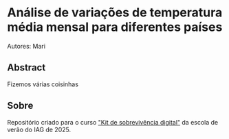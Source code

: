 # Análise de variações de temperatura média mensal para diferentes países

Autores: Mari

## Abstract 

Fizemos várias coisinhas

## Sobre

Repositório criado para o curso
 ["Kit de sobrevivência digital"](http://github.com/compegolab/kit) 
 da escola de verão do IAG de 2025.

